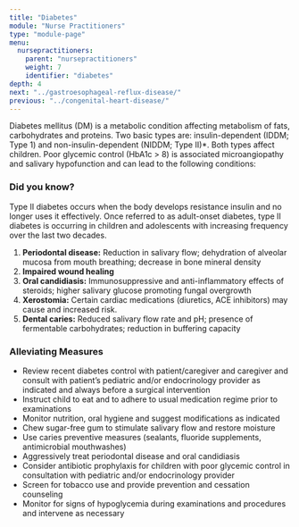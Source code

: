 ```yaml
---
title: "Diabetes"
module: "Nurse Practitioners"
type: "module-page"
menu:
  nursepractitioners:
    parent: "nursepractitioners"
    weight: 7
    identifier: "diabetes"
depth: 4
next: "../gastroesophageal-reflux-disease/"
previous: "../congenital-heart-disease/"
---
```

<div class="pageblock"><p>Diabetes mellitus (DM) is a metabolic condition affecting metabolism of fats, carbohydrates and proteins. Two basic types are:  insulin-dependent (IDDM; Type 1) and non-insulin-dependent (NIDDM; Type II)*. Both types affect children. Poor glycemic control (HbA1c > 8) is associated microangiopathy and salivary hypofunction and can lead to the following conditions:</p>
</div><div class="pageblock did_you_know"><h3>Did you know?</h3><p>Type II diabetes occurs when the body develops resistance insulin and no longer uses it effectively. Once referred to as adult-onset diabetes, type II diabetes is occurring in children and adolescents with increasing frequency over the last two decades.</p>
</div><div class="pageblock"><ol>
<li><strong>Periodontal disease:</strong> Reduction in salivary flow; dehydration of alveolar mucosa from mouth breathing; decrease in bone mineral density</li>
<li><strong>Impaired wound healing</strong></li>
<li><strong>Oral candidiasis:</strong> Immunosuppressive and anti-inflammatory effects of steroids; higher salivary glucose promoting fungal overgrowth</li>
<li><strong>Xerostomia:</strong>  Certain cardiac medications (diuretics, ACE inhibitors) may cause and increased risk. </li>
<li><strong>Dental caries:</strong> Reduced salivary flow rate and pH; presence of fermentable carbohydrates; reduction in buffering capacity</li>
</ol>
<h3>Alleviating Measures</h3>
<ul>
<li>Review recent diabetes control with patient/caregiver and caregiver and consult with patient’s pediatric and/or endocrinology provider as indicated and always before a surgical intervention</li>
<li>Instruct child to eat and to adhere to usual medication regime prior to examinations</li>
<li>Monitor nutrition, oral hygiene and suggest modifications as indicated</li>
<li>Chew sugar-free gum to stimulate salivary flow and restore moisture</li>
<li>Use caries preventive measures (sealants, fluoride supplements, antimicrobial mouthwashes)</li>
<li>Aggressively treat periodontal disease and oral candidiasis </li>
<li>Consider antibiotic prophylaxis for children with poor glycemic control in consultation with pediatric and/or endocrinology provider</li>
<li>Screen for tobacco use and provide prevention and cessation counseling</li>
<li>Monitor for signs of hypoglycemia during examinations and procedures and intervene as necessary</li>
</ul>
</div>